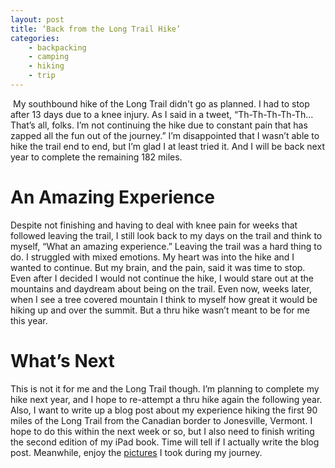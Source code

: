 ```yaml
---
layout: post
title: ‘Back from the Long Trail Hike’
categories:
    - backpacking
    - camping
    - hiking
    - trip
---
```

[<img src="http://photos.thecave.com/Trips/Hikes/Long-Trail-Thru-Hike-2012/i-2xkDqK9/0/Th/IMG0208-Th.jpg" alt="" border="0" class="alignleft" />][gallery] My southbound hike of the Long Trail didn't go as planned. I had to stop after 13 days due to a knee injury. As I said in a tweet, “Th-Th-Th-Th-Th…That’s all, folks. I’m not continuing the hike due to constant pain that has zapped all the fun out of the journey.”
I’m disappointed that I wasn’t able to hike the trail end to end, but I’m glad I at least tried it. And I will be back next year to complete the remaining 182 miles.
# An Amazing Experience
Despite not finishing and having to deal with knee pain for weeks that followed leaving the trail, I still look back to my days on the trail and think to myself, “What an amazing experience.” 
Leaving the trail was a hard thing to do. I struggled with mixed emotions. My heart was into the hike and I wanted to continue. But my brain, and the pain, said it was time to stop. Even after I decided I would not continue the hike, I would stare out at the mountains and daydream about being on the trail. Even now, weeks later, when I see a tree covered mountain I think to myself how great it would be hiking up and over the summit. But a thru hike wasn’t meant to be for me this year.
# What’s Next
This is not it for me and the Long Trail though. I’m planning to complete my hike next year, and I hope to re-attempt a thru hike again the following year. 
Also, I want to write up a blog post about my experience hiking the first 90 miles of the Long Trail from the Canadian border to Jonesville, Vermont. I hope to do this within the next week or so, but I also need to finish writing the second edition of my iPad book. Time will tell if I actually write the blog post. Meanwhile, enjoy the [pictures][gallery] I took during my journey.

[gallery]: http://photos.thecave.com/Trips/Hikes/Long-Trail-Thru-Hike-2012/25322189_WRGQQ7